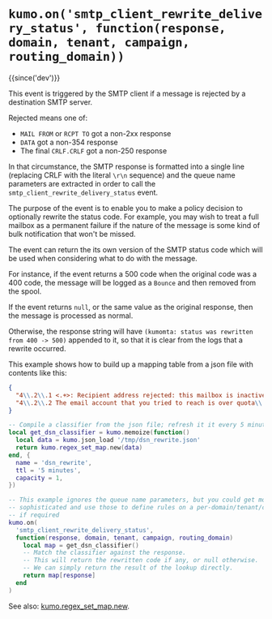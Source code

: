 # `kumo.on('smtp_client_rewrite_delivery_status', function(response, domain, tenant, campaign, routing_domain))`

{{since('dev')}}

This event is triggered by the SMTP client if a message is rejected by
a destination SMTP server.

Rejected means one of:

* `MAIL FROM` or `RCPT TO` got a non-2xx response
* `DATA` got a non-354 response
* The final `CRLF.CRLF` got a non-250 response

In that circumstance, the SMTP response is formatted into a single line
(replacing CRLF with the literal `\r\n` sequence) and the queue name parameters
are extracted in order to call the `smtp_client_rewrite_delivery_status` event.

The purpose of the event is to enable you to make a policy decision to optionally
rewrite the status code.  For example, you may wish to treat a full mailbox as
a permanent failure if the nature of the message is some kind of bulk notification
that won't be missed.

The event can return the its own version of the SMTP status code which will be
used when considering what to do with the message.

For instance, if the event returns a 500 code when the original code was a 400
code, the message will be logged as a `Bounce` and then removed from the spool.

If the event returns `null`, or the same value as the original response, then
the message is processed as normal.

Otherwise, the response string will have `(kumomta: status was rewritten from
400 -> 500)` appended to it, so that it is clear from the logs that a rewrite
occurred.

This example shows how to build up a mapping table from a json file with contents
like this:

```json
{
  "4\\.2\\.1 <.+>: Recipient address rejected: this mailbox is inactive and has been disabled": 500,
  "4\\.2\\.2 The email account that you tried to reach is over quota\\.": 500
}
```

```lua
-- Compile a classifier from the json file; refresh it it every 5 minutes
local get_dsn_classifier = kumo.memoize(function()
  local data = kumo.json_load '/tmp/dsn_rewrite.json'
  return kumo.regex_set_map.new(data)
end, {
  name = 'dsn_rewrite',
  ttl = '5 minutes',
  capacity = 1,
})

-- This example ignores the queue name parameters, but you could get more
-- sophisticated and use those to define rules on a per-domain/tenant/campaign basis
-- if required
kumo.on(
  'smtp_client_rewrite_delivery_status',
  function(response, domain, tenant, campaign, routing_domain)
    local map = get_dsn_classifier()
    -- Match the classifier against the response.
    -- This will return the rewritten code if any, or null otherwise.
    -- We can simply return the result of the lookup directly.
    return map[response]
  end
)
```

See also: [kumo.regex_set_map.new](../kumo.regex_set_map/new.md).
